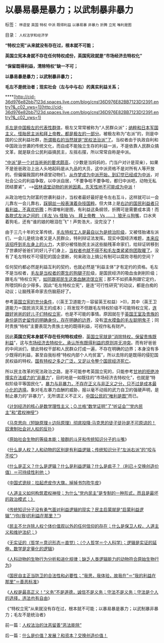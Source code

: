 # 以暴易暴是暴力；以武制暴非暴力

标签： `林语堂` `英国` `特权` `中派` `既得利益` `以暴易暴` `非暴力` `折腾` `立宪` `唯利是图` 

目录： `人权法学和经济学`

**“特权立宪”从来就没有存在过，根本就不可能；**

**英国立宪本身就不存在任何特权成份，英国宪政就是“市场经济去特权化”**

**“保留既得利益，清除特权”缺一不可；**

**以暴易暴是暴力；以武制暴非暴力；**

**毛左不是统治者；现实社会（左与中与右）的真实利益关系；**

****[http://cid-36d976e82bb7123d.spaces.live.com/blog/cns!36D976E82BB7123D!2391.entry?&_c02_vws=1](http://cid-36d976e82bb7123d.spaces.live.com/blog/cns!36D976E82BB7123D!2391.entry?&_c02_vws=1)

[毛左是中国极左的代表性群体](http://blog.sina.com.cn/s/blog_5563a64d0100ekm2.html)，极左又常常被称为“人民群众派”；[纳粹和日本军国主义，怪胎民主派和拜上帝教，都是极左的一部分](../../../2010/5/17/人权是识别极左伪装的金标准.md)。被极左称为“右派”的，则是中国的公民利益社群，[所谓极右的当然就是“民权法治派”了](../../../2010/5/12/法治什么条件下是合理的？是低成本的？.md)。当权者由于执政自利和中国政治世袭的传统文化，而自成不能独立生存的利益一派，不是依靠人民群众搞文革，就是联合公民利益搞民主，左摇右摆，所以常常自称是中派。

[“中派”是一个对当爸爸的要求颇高](../../../2009/9/23/战场上没有大声疾呼的中间派.md)，（少数是当妈妈的，门当户对计是双亲），如果不是爸爸政治上出人头地起码是从九品的大员，这中派资格不是对所有人等开放的。但偏偏我国的林语堂动物们，[从作梦成为中派开始，到幻觉已经成为中派](../../../2010/7/4/中庸之道“中间派”现象研讨目录集.md)，对社会公众的利益争取，以中派自居，“不要争啦不要争啦，都归中派吧，动物无私团结要紧”，——>[因林语堂动物的爸爸因素，先天性地不可能成为中派](../../../2009/8/30/中庸文化，每一个人都认为自已是中间派.md)！

从政治地位为财富的世袭利益计，当权者最好最好是令左右互斗，这样就可以一会儿靠左一会儿靠右，[踩钢丝一般表演着杂技国粹](../../../2009/10/20/踩钢丝现象，毒品效应和死亡循环.md)。但大体上是[右边的国民利益者只看利益，不喜欢折腾](../../../2009/2/9/黄宗羲定律“老百姓尽量别折腾”.md)；所谓唯利是图，有利益这条纲领，折腾可是需要成本滴！而[各款式左派之间的（毛左 Vs 怪胎 Vs　拜上帝教　Vs
……）狼牙斗狗嘴](../../../2011/1/30/狼的斗牙和狗的斗嘴.md)，口水夹着狗毛，还有“谁的娘的眼泪在飞”！声势浩大，没完没了！

由于三几十年的文革传统，[毛左特权工人是最自以为是统治阶级](../../../2009/8/11/改革攻坚的雷区，坚在那里？危险在那里？.md)，又被怪胎诸左派们，一会儿是统治者又是人民群众，特利辩证法发挥。现实中国经济难题，[本来应该招呼到毛左身上的火力](../../../2009/7/15/为什么反左就是反腐败？反毛左反腐效益最高？.md)，大部分被怪胎民主派这些脑残革命家们，给辩证转移到了世袭好爸爸们的好儿子们身上，[当权者也就不得不和毛左类紧紧抱团取暖了](../../../2009/5/8/妖魔化敌视与铁板一块.md)。没有了毛左特权不可侵犯的国企垄断，何来政治上搞公有制可以腐败寻租的空间？

任何契约都必然是利益互利的契约，也就必然是“利益主体”才有定约的资格。毛左不是当权者，[毛左是当权者的寄生的狗腿子阶](../../../2010/9/18/罗马帝国的狗腿子工具阶级.md)级，是国民经济的吸血虫剥削阶级；跟毛左“特权立宪”，[如同跟郑民生这类血酬流氓立宪](../../../2009/9/4/暴力向无辜者转移损失是懦夫.md)；那不不如抓条狗跟它定约，所喂饲料会少得多。因此“毛左特权立宪”，是连“可行性研究”的动议，都是白痴的动议；让脑残革命家去伤脑筋好了。

参考[英国立宪的充分条件](http://blog.sina.com.cn/s/blog_5563a64d0100cwlk.html)，(（英王卫道能力－容留英王权益）>0)，其中（英王卫道能力＝国民消灭英王的成本）；将发现不但跟毛左特权阶级不可能特权立宪，[连跟好爸爸的好儿子们特权立宪](http://darthvad.blog.sohu.com/161146952.html)，也是不可能的事情。原因就在于[英国王室及贵族的身份是历史留传的明确身份，存在明确的边界](../../../2009/10/22/大赦腐败的成本边界和民主妥协的收益确定.md)，没有[混水摸鱼的毛左聪明鬼子](../../../2009/7/21/混水便于摸鱼，特权等于产权.md)；同时贵族“特权”主要表现为贵族土地的既得利益，可视作私有财产。

因此**英国立宪本身就不存在任何特权成份**，[英国立宪就是“消除特权，保留贵族既利益](../../../2010/9/20/既得利益和私有制的“疑罪从无，疑财尽私”.md)”，这与[市场经济去特权化，承认所有既得利益的原则并无冲突](../../../2009/8/28/对事勿对人，反特权不要专反“人”.md)。而有好爸爸的中间派们，彼此特权干部和人民群众打成一遍，不存在明确的边界；本身没有多少既得的利益，甚至自我标榜“特权内部个人均贫富”，所以去除的是既得的侵犯国民权益的特权。[国有特权之多之广泛，又足以令整个国民经济死亡](../../../2009/7/30/黄宗羲定律之体制内特权对国民利益的侵蚀.md)。

所以民主改革的宪法政治之路，是不可能参考英国立宪的，只能参考[甘地的拒绝冲撞实在法威力的“非暴力](../../../2009/10/24/暴力的社会价值和非暴力的不合作，及圣雄甘地.md)”，目的地是一如既往的“市场经济去特权化”，也就是“特权阶级平等国民化”。[暴力与非暴力，不存在正义与非正义之分，只不过是成本最小化的选择](../../../2009/9/10/君权奴性文化下被错解的暴力和妥协.md)。象对毛左暴力血酬的威胁，报以毫不动摇的武力自卫的强硬声明，是制止暴力的“非暴力”，无所谓正义不正义，[中国公民的“唯利是图”](http://blog.sina.com.cn/s/blog_5563a64d0100lt0f.html)而已。

《[计划经济的核心是数学理性主义；O.兰格“数学证明”了“听证会”“党内民主”和“君权神授”](../../../2011/2/3/计划经济内核数学理性主义，米塞斯“社会主义不可运作”和兰格.md)》

《[马克思向（短缺原理＋边际原理）彻底投降;马克思的徒子徒孙是不可原谅的！奴隶制社会对人权的反扑](../../../2011/2/3/马克思早就向（短缺原理＋边际原理）彻底投降了.md)》

《[原始社会生物的等级本能；狼群的斗牙和传统知识分子的斗嘴](../../../2011/1/30/狼的斗牙和狗的斗嘴.md)》

《[什么是人权？人和动物的区别是有利益逻辑；传统知识分子“左派右派”的“咬与不咬”](../../../2011/1/31/人和动物的区别及人权和利益逻辑.md)》

《[什么是正义？什么是逻辑？什么是利益逻辑？什么是疯子？（利已＋交换创造价值）＝可持续性利他；](../../../2011/1/31/什么是正义？逻辑？和疯子！.md)》

《[中国式诡辩：拉起虎皮作大旗，掉掉书包吹牛皮](../../../2011/1/31/中国式诡辩：拉起虎皮作大旗，掉掉书包吹牛皮.md)》

《[人道主义如何构筑君权神授；为什么“党内民主”是专制的一种形式，而且是最坏的政治模式；》](../../../2011/2/1/人道主义如何构筑君权神授？.md)

《[传统知识分子没有勇气面对利益逻辑的现实？民主启蒙就是“启蒙利益逻辑”,“(你/我)的利益在那里？”](../../../2011/2/1/传统知识分子没有勇气面对现实和逻辑的启蒙.md)》

《[民主不允许除人权个体价值观以外的任何信仰的存在；什么是保卫人权，人道主义和维护法纪；](../../../2011/2/1/什么是人权？人道主义？和维护法纪.md)》

《[无实证的（哲学＝意识形态＝直觉）；（个人哲学＝个人科学）；逻辑是实证的延伸，数学是定量化的逻辑](../../../2011/2/3/逻辑是实证的延伸方式，数学是定量化的逻辑.md)》

《[人科动物的生物行为分析和进化规律；缺乏人类逻辑能力的动物符合原始生物行为](../../../2011/2/3/人科动物的生物行为分析和进化规律.md)》

《[国民自主正当防卫的合法性和必要性；“我思，我体验，故我在”＝“我的利益在那里”＝善恶标准](../../../2011/2/6/正当防卫合法性及温驯的林语堂动物.md)》

《[人权是最高正义！“义务”不是道德，诚信不是义务；守法不是义务；守法是个人的选择，违法也有自由](../../../2011/2/6/人权法治的汰恶留善“恶法能除”.md)》

《“特权立宪”从来就没有存在过，根本就不可能；以暴易暴是暴力；以武制暴非暴力；毛左不是统治者》

前一篇：[人权法治的汰恶留善“恶法能除”](../../../2011/2/6/人权法治的汰恶留善“恶法能除”.md)

后一篇：[什么是价值？发展？和资本？交换创造价值！](../../../2011/2/6/什么是价值？发展？和资本？交换创造价值！.md)